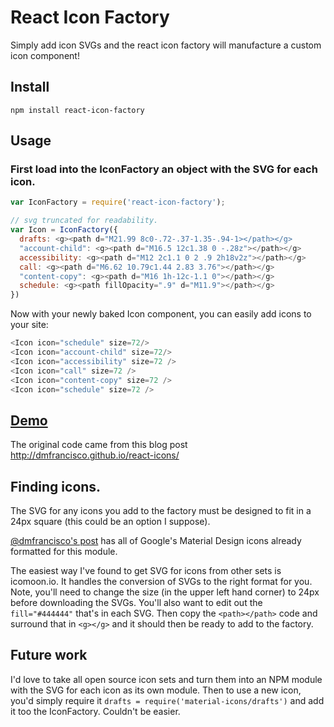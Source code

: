 # React Icon Factory
Simply add icon SVGs and the react icon factory will manufacture a custom icon component!


## Install
`npm install react-icon-factory`

## Usage
### First load into the IconFactory an object with the SVG for each icon.

```javascript
var IconFactory = require('react-icon-factory');

// svg truncated for readability.
var Icon = IconFactory({
  drafts: <g><path d="M21.99 8c0-.72-.37-1.35-.94-1></path></g>
  "account-child": <g><path d="M16.5 12c1.38 0 -.28z"></path></g>
  accessibility: <g><path d="M12 2c1.1 0 2 .9 2h18v2z"></path></g>
  call: <g><path d="M6.62 10.79c1.44 2.83 3.76"></path></g>
  "content-copy": <g><path d="M16 1h-12c-1.1 0"></path></g>
  schedule: <g><path fillOpacity=".9" d="M11.9"></path></g>
})
```

Now with your newly baked Icon component, you can easily add icons to your site:

```javascript
<Icon icon="schedule" size=72/>
<Icon icon="account-child" size=72/>
<Icon icon="accessibility" size=72 />
<Icon icon="call" size=72 />
<Icon icon="content-copy" size=72 />
<Icon icon="schedule" size=72 />
```

## [Demo](https://kyleamathews.github.io/react-icon-factory)

The original code came from this blog post
http://dmfrancisco.github.io/react-icons/

## Finding icons.
The SVG for any icons you add to the factory must be designed to fit in
a 24px square (this could be an option I suppose).

[@dmfrancisco's post](http://dmfrancisco.github.io/react-icons/) has all
of Google's Material Design icons already formatted for this module.

The easiest way I've found to get SVG for icons from other sets is
icomoon.io. It handles the conversion of SVGs to the right format for
you. Note, you'll need to change the size (in the upper left hand
corner) to 24px before downloading the SVGs. You'll also want to edit
out the `fill="#444444"` that's in each SVG. Then copy the
`<path></path>` code and surround that in `<g></g>` and it should then
be ready to add to the factory.

## Future work
I'd love to take all open source icon sets and turn them into an NPM
module with the SVG for each icon as its own module. Then to use a new
icon, you'd simply require it `drafts =
require('material-icons/drafts')` and add it too the IconFactory.
Couldn't be easier.
